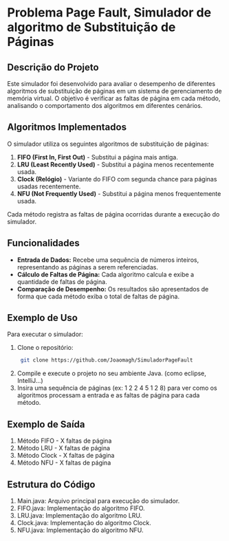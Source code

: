 # Problema Page Fault, Simulador de algoritmo de Substituição de Páginas

## Descrição do Projeto
Este simulador foi desenvolvido para avaliar o desempenho de diferentes algoritmos de substituição de páginas em um sistema de gerenciamento de memória virtual. O objetivo é verificar as faltas de página em cada método, analisando o comportamento dos algoritmos em diferentes cenários.

## Algoritmos Implementados
O simulador utiliza os seguintes algoritmos de substituição de páginas:
1. **FIFO (First In, First Out)** - Substitui a página mais antiga.
2. **LRU (Least Recently Used)** - Substitui a página menos recentemente usada.
3. **Clock (Relógio)** - Variante do FIFO com segunda chance para páginas usadas recentemente.
4. **NFU (Not Frequently Used)** - Substitui a página menos frequentemente usada.

Cada método registra as faltas de página ocorridas durante a execução do simulador.

## Funcionalidades
- **Entrada de Dados:** Recebe uma sequência de números inteiros, representando as páginas a serem referenciadas.
- **Cálculo de Faltas de Página:** Cada algoritmo calcula e exibe a quantidade de faltas de página.
- **Comparação de Desempenho:** Os resultados são apresentados de forma que cada método exiba o total de faltas de página.

## Exemplo de Uso
Para executar o simulador:
1. Clone o repositório:
   ```bash
    git clone https://github.com/Joaomagh/SimuladorPageFault
2. Compile e execute o projeto no seu ambiente Java. (como eclipse, IntelliJ...)
3. Insira uma sequência de páginas (ex: 1 2 2 4 5 1 2 8) para ver como os algoritmos processam a entrada e as faltas de página para cada método.
## Exemplo de Saída
1. Método FIFO - X faltas de página
2. Método LRU - X faltas de página
3. Método Clock - X faltas de página
4. Método NFU - X faltas de página

## Estrutura do Código
1. Main.java: Arquivo principal para execução do simulador.
2. FIFO.java: Implementação do algoritmo FIFO.
3. LRU.java: Implementação do algoritmo LRU.
4. Clock.java: Implementação do algoritmo Clock.
5. NFU.java: Implementação do algoritmo NFU.